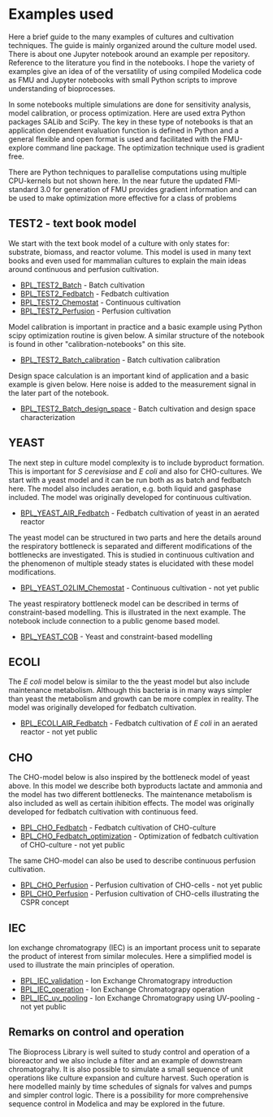 # Examples used

Here a brief guide to the many examples of cultures and cultivation techniques. The guide is mainly organized around the culture model used. There is about one Jupyter notebook around an example per repository.  Reference to the literature you find in the notebooks. 
I hope the variety of examples give an idea of of the versatility of using compiled Modelica code as FMU and Jupyter notebooks with small Python scripts to improve understanding of bioprocesses.

In some notebooks multiple simulations are done for sensitivity analysis, model calibration, or process optimization.  Here are used extra Python packages SALib and SciPy.  The key in these type of notebooks is that an application dependent evaluation function is defined in Python and a general flexible and open format is used and facilitated with the FMU-explore command line package. The optimization technique used is gradient free. 

There are Python techniques to parallelise computations using multiple CPU-kernels but not shown here. In the near future the updated FMI-standard 3.0 for generation of FMU provides gradient information and can be  used to make optimization more effective for a class of problems

## TEST2 - text book model

We start with the text book model of a culture with only states for: substrate, biomass, and reactor volume. 
This model is used in many text books and even used for mammalian cultures to explain the main ideas around 
continuous and perfusion cultivation.

* [BPL_TEST2_Batch](https://github.com/janpeter19/BPL_TEST2_Batch) - Batch cultivation 
* [BPL_TEST2_Fedbatch](https://github.com/janpeter19/BPL_TEST2_Fedbatch) - Fedbatch cultivation 
* [BPL_TEST2_Chemostat](https://github.com/janpeter19/BPL_TEST2_Chemostat) - Continuous cultivation 
* [BPL_TEST2_Perfusion](https://github.com/janpeter19/BPL_TEST2_Perfusion) - Perfusion cultivation

Model calibration is important in practice and a basic example using Python scipy optimization routine is given below. A similar structure of the notebook is found in other "calibration-notebooks" on this site.

* [BPL_TEST2_Batch_calibration](https://github.com/janpeter19/BPL_TEST2_Batch_calibration) - Batch cultivation calibration 

Design space calculation is an important kind of application and a basic example is given below. Here noise is added to the measurement signal in the later part of the notebook. 

* [BPL_TEST2_Batch_design_space](https://github.com/janpeter19/BPL_TEST2_Batch_design_space) - Batch cultivation and design space characterization

## YEAST

The next step in culture model complexity is to include byproduct formation. This is important for *S cerevisiase* and *E coli* and also for CHO-cultures. We start with a yeast model and it can be run both as as batch and fedbatch here. The model also includes aeration, e.g. both liquid and gasphase included. The model was originally developed for continuous cultivation.

* [BPL_YEAST_AIR_Fedbatch](https://github.com/janpeter19/BPL_YEAST_AIR_Fedbatch) - Fedbatch cultivation of yeast in an aerated reactor 

The yeast model can be structured in two parts and here the details around the respiratory bottleneck is separated and different modifications of the bottlenecks are investigated. This is studied in continuous cultivation and the phenomenon of multiple steady states is elucidated with these model modifications. 

* [BPL_YEAST_O2LIM_Chemostat](https://github.com/janpeter19/BPL_YEAST_O2LIM_Chemostat) - Continuous cultivation - not yet public

The yeast respiratory bottleneck model can be described in terms of constraint-based modelling. This is illustrated in the next example. The notebook include connection to a public genome based model. 

* [BPL_YEAST_COB](https://github.com/janpeter19/BPL_YEAST_COB) - Yeast and constraint-based modelling 

## ECOLI

The *E coli* model below is similar to the the yeast model but also include maintenance metabolism. Although this bacteria is in many ways simpler than yeast the metabolism and growth can be more complex in reality. The model was originally developed for fedbatch cultivation.  

* [BPL_ECOLI_AIR_Fedbatch](https://github.com/janpeter19/BPL_ECOLI_AIR_Fedbatch) - Fedbatch cultivation of *E coli* in an aerated reactor - not yet public

## CHO

The CHO-model below is also inspired by the bottleneck model of yeast above. In this model we describe both byproducts lactate and ammonia and the model has two different bottlenecks. The maintenance metabolism is also included as well as certain ihibition effects. The model was originally developed for fedbatch cultivation with continuous feed. 

* [BPL_CHO_Fedbatch](https://github.com/janpeter19/BPL_CHO_Fedbatch) - Fedbatch cultivation of CHO-culture 
* [BPL_CHO_Fedbatch_optimization](https://github.com/janpeter19/BPL_CHO_Fedbatch_optimization) - Optimization of fedbatch cultivation of CHO-culture - not yet public

The same CHO-model can also be used to describe continuous perfusion cultivation.

* [BPL_CHO_Perfusion](https://github.com/janpeter19/BPL_CHO_Perfusion) - Perfusion cultivation of CHO-cells - not yet public
* [BPL_CHO_Perfusion](https://github.com/janpeter19/BPL_CHO_Perfusion_cspr) - Perfusion cultivation of CHO-cells illustrating the CSPR concept

## IEC

Ion exchange chromatograpy (IEC) is an important process unit to separate the product of interest from similar molecules.
Here a simplified model is used to illustrate the main principles of operation.

* [BPL_IEC_validation](https://github.com/janpeter19/BPL_IEC_validation) - Ion Exchange Chromatograpy introduction
* [BPL_IEC_operation](https://github.com/janpeter19/BPL_IEC_operation) - Ion Exchange Chromatograpy operation 
* [BPL_IEC_uv_pooling](https://github.com/janpeter19/BPL_IEC_operation) - Ion Exchange Chromatograpy using UV-pooling - not yet public 

## Remarks on control and operation

The Bioprocess Library is well suited to study control and operation of a bioreactor and we also include a filter and an example of downstream chromatograhy. It is also possible to simulate a small sequence of unit operations like culture expansion and culture harvest. Such operation is here modelled mainly by time schedules of signals for valves and pumps and simpler control logic. There is a possibility for more comprehensive sequence control in Modelica and may be explored in the future.
